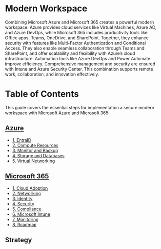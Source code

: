 # Modern Workspace
Combining Microsoft Azure and Microsoft 365 creates a powerful modern workspace. Azure provides cloud services like Virtual Machines, Azure AD, and Azure DevOps, while Microsoft 365 includes productivity tools like Office apps, Teams, OneDrive, and SharePoint. Together, they enhance security with features like Multi-Factor Authentication and Conditional Access. They also enable seamless collaboration through Teams and SharePoint, and offer scalability and flexibility with Azure’s cloud infrastructure. Automation tools like Azure DevOps and Power Automate improve efficiency. Comprehensive management and security are ensured with Intune and Azure Security Center. This combination supports remote work, collaboration, and innovation effectively.


# Table of Contents
This guide covers the essential steps for implementation a secure modern workspace with Microsoft Azure and Microsoft 365:

## [Azure](#azure)
   * [1. EntraID](azure-1-0-entraid.md)
   * [2. Compute Resources](azure-2-0-compute-resources.md)
   * [3. Monitor and Backup](azure-3-0-monitor-and-backup.md)
   * [4. Storage and Databases](azure-4-0-storage-and-databases.md)
   * [5. Virtual Networking](azure-5-0-virtual-networking.md)

## [Microsoft 365](#microsoft-365)
   * [1. Cloud Adoption](m365-1-0-cloud-adoption.md)
   * [2. Networking](m365-2-0-networking.md)
   * [3. Identity](m365-3-0-identity.md)
   * [4. Security](m365-4-0-security.md)
   * [5. Compliance](m365-5-0-compliance.md)
   * [6. Microsoft Intune](m365-6-0-microsoft-intune.md)
   * [7. Monitoring](m365-7-0-monitoring.md)
   * [8. Roadmap](m365-8-0-roadmap.md)

## Strategy
